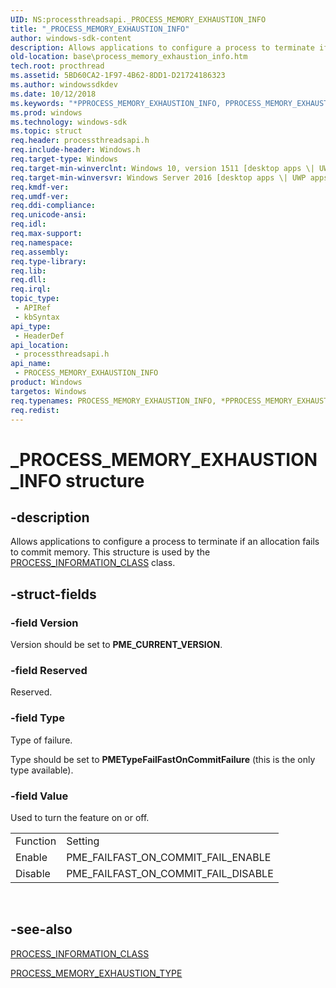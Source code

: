 ```yaml
---
UID: NS:processthreadsapi._PROCESS_MEMORY_EXHAUSTION_INFO
title: "_PROCESS_MEMORY_EXHAUSTION_INFO"
author: windows-sdk-content
description: Allows applications to configure a process to terminate if an allocation fails to commit memory. This structure is used by the PROCESS_INFORMATION_CLASS class.
old-location: base\process_memory_exhaustion_info.htm
tech.root: procthread
ms.assetid: 5BD60CA2-1F97-4B62-8DD1-D21724186323
ms.author: windowssdkdev
ms.date: 10/12/2018
ms.keywords: "*PPROCESS_MEMORY_EXHAUSTION_INFO, PPROCESS_MEMORY_EXHAUSTION_INFO, PPROCESS_MEMORY_EXHAUSTION_INFO structure pointer, PROCESS_MEMORY_EXHAUSTION_INFO, PROCESS_MEMORY_EXHAUSTION_INFO structure, _PROCESS_MEMORY_EXHAUSTION_INFO, base.process_memory_exhaustion_info, processthreadsapi/PPROCESS_MEMORY_EXHAUSTION_INFO, processthreadsapi/PROCESS_MEMORY_EXHAUSTION_INFO"
ms.prod: windows
ms.technology: windows-sdk
ms.topic: struct
req.header: processthreadsapi.h
req.include-header: Windows.h
req.target-type: Windows
req.target-min-winverclnt: Windows 10, version 1511 [desktop apps \| UWP apps]
req.target-min-winversvr: Windows Server 2016 [desktop apps \| UWP apps]
req.kmdf-ver: 
req.umdf-ver: 
req.ddi-compliance: 
req.unicode-ansi: 
req.idl: 
req.max-support: 
req.namespace: 
req.assembly: 
req.type-library: 
req.lib: 
req.dll: 
req.irql: 
topic_type:
 - APIRef
 - kbSyntax
api_type:
 - HeaderDef
api_location:
 - processthreadsapi.h
api_name:
 - PROCESS_MEMORY_EXHAUSTION_INFO
product: Windows
targetos: Windows
req.typenames: PROCESS_MEMORY_EXHAUSTION_INFO, *PPROCESS_MEMORY_EXHAUSTION_INFO
req.redist: 
---
```


# _PROCESS_MEMORY_EXHAUSTION_INFO structure


## -description


Allows applications to configure a process to terminate if an allocation fails to commit memory. This structure is used by the <a href="https://msdn.microsoft.com/4A09E341-82FB-4E50-B2DD-EEDE443F3F1E">PROCESS_INFORMATION_CLASS</a> class.


## -struct-fields




### -field Version

Version should be set to <b>PME_CURRENT_VERSION</b>.


### -field Reserved

Reserved.


### -field Type

Type of failure.

Type should be set to <b>PMETypeFailFastOnCommitFailure</b> (this is the only type available). 



### -field Value

Used to turn the feature on or off.

<table>
<tr>
<td>Function</td>
<td> Setting</td>
</tr>
<tr>
<td>Enable</td>
<td>PME_FAILFAST_ON_COMMIT_FAIL_ENABLE 
</td>
</tr>
<tr>
<td>Disable</td>
<td>PME_FAILFAST_ON_COMMIT_FAIL_DISABLE 
</td>
</tr>
</table>
 


## -see-also




<a href="https://msdn.microsoft.com/4A09E341-82FB-4E50-B2DD-EEDE443F3F1E">PROCESS_INFORMATION_CLASS </a>



<a href="https://msdn.microsoft.com/0A5B6B4D-B2FF-4873-85E0-3CCB3EA3BF91">PROCESS_MEMORY_EXHAUSTION_TYPE</a>
 

 


